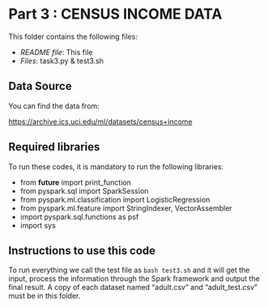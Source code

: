 # Part 3 : CENSUS INCOME DATA

This folder contains the following files:
* *README file*: This file
* *Files*: task3.py & test3.sh

## Data Source
You can find the data from: 

https://archive.ics.uci.edu/ml/datasets/census+income

## Required libraries
To run these codes, it is mandatory to run the following libraries:
* from __future__ import print_function
* from pyspark.sql import SparkSession
* from pyspark.ml.classification import LogisticRegression
* from pyspark.ml.feature import StringIndexer, VectorAssembler
* import pyspark.sql.functions as psf
* import sys

## Instructions to use this code
To run everything we call the test file as `bash test3.sh` and it will get the input, process the information through the Spark framework and output the final result. A copy of each dataset named “adult.csv” and “adult_test.csv” must be in this folder.